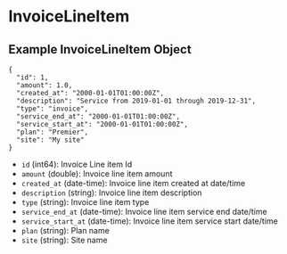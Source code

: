 # InvoiceLineItem

## Example InvoiceLineItem Object

```
{
  "id": 1,
  "amount": 1.0,
  "created_at": "2000-01-01T01:00:00Z",
  "description": "Service from 2019-01-01 through 2019-12-31",
  "type": "invoice",
  "service_end_at": "2000-01-01T01:00:00Z",
  "service_start_at": "2000-01-01T01:00:00Z",
  "plan": "Premier",
  "site": "My site"
}
```

* `id` (int64): Invoice Line item Id
* `amount` (double): Invoice line item amount
* `created_at` (date-time): Invoice line item created at date/time
* `description` (string): Invoice line item description
* `type` (string): Invoice line item type
* `service_end_at` (date-time): Invoice line item service end date/time
* `service_start_at` (date-time): Invoice line item service start date/time
* `plan` (string): Plan name
* `site` (string): Site name
